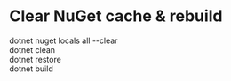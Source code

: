 # Clear NuGet cache & rebuild

dotnet nuget locals all --clear\
dotnet clean\
dotnet restore\
dotnet build

